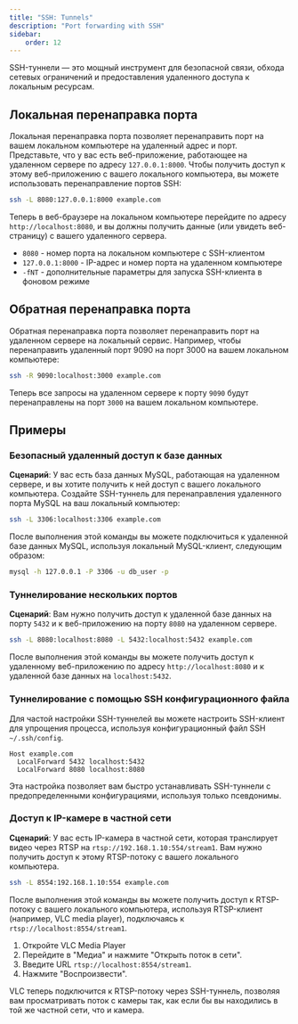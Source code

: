 ```yaml
---
title: "SSH: Tunnels"
description: "Port forwarding with SSH"
sidebar:
    order: 12
---
```


SSH-туннели — это мощный инструмент для безопасной связи, обхода сетевых ограничений и предоставления удаленного доступа к локальным ресурсам.

## Локальная перенаправка порта

Локальная перенаправка порта позволяет перенаправить порт на вашем локальном компьютере на удаленный адрес и порт. Представьте, что у вас есть веб-приложение, работающее на удаленном сервере по адресу `127.0.0.1:8000`. Чтобы получить доступ к этому веб-приложению с вашего локального компьютера, вы можете использовать перенаправление портов SSH:

```bash
ssh -L 8080:127.0.0.1:8000 example.com
```

Теперь в веб-браузере на локальном компьютере перейдите по адресу `http://localhost:8080`, и вы должны получить данные (или увидеть веб-страницу) с вашего удаленного сервера.

- `8080` - номер порта на локальном компьютере с SSH-клиентом
- `127.0.0.1:8000` - IP-адрес и номер порта на удаленном компьютере
- `-fNT` - дополнительные параметры для запуска SSH-клиента в фоновом режиме

## Обратная перенаправка порта

Обратная перенаправка порта позволяет перенаправить порт на удаленном сервере на локальный сервис. Например, чтобы перенаправить удаленный порт 9090 на порт 3000 на вашем локальном компьютере:

```bash
ssh -R 9090:localhost:3000 example.com
```

Теперь все запросы на удаленном сервере к порту `9090` будут перенаправлены на порт `3000` на вашем локальном компьютере.

## Примеры

### Безопасный удаленный доступ к базе данных

**Сценарий**: У вас есть база данных MySQL, работающая на удаленном сервере, и вы хотите получить к ней доступ с вашего локального компьютера. Создайте SSH-туннель для перенаправления удаленного порта MySQL на ваш локальный компьютер:

```bash
ssh -L 3306:localhost:3306 example.com
```

После выполнения этой команды вы можете подключиться к удаленной базе данных MySQL, используя локальный MySQL-клиент, следующим образом:

```bash
mysql -h 127.0.0.1 -P 3306 -u db_user -p
```

### Туннелирование нескольких портов

**Сценарий**: Вам нужно получить доступ к удаленной базе данных на порту `5432` и к веб-приложению на порту `8080` на удаленном сервере.

```bash
ssh -L 8080:localhost:8080 -L 5432:localhost:5432 example.com
```

После выполнения этой команды вы можете получить доступ к удаленному веб-приложению по адресу `http://localhost:8080` и к удаленной базе данных на `localhost:5432`.

### Туннелирование с помощью SSH конфигурационного файла

Для частой настройки SSH-туннелей вы можете настроить SSH-клиент для упрощения процесса, используя конфигурационный файл SSH `~/.ssh/config`.

```
Host example.com
  LocalForward 5432 localhost:5432
  LocalForward 8080 localhost:8080
```

Эта настройка позволяет вам быстро устанавливать SSH-туннели с предопределенными конфигурациями, используя только псевдонимы.

### Доступ к IP-камере в частной сети

**Сценарий**: У вас есть IP-камера в частной сети, которая транслирует видео через RTSP на `rtsp://192.168.1.10:554/stream1`. Вам нужно получить доступ к этому RTSP-потоку с вашего локального компьютера.

```bash
ssh -L 8554:192.168.1.10:554 example.com
```

После выполнения этой команды вы можете получить доступ к RTSP-потоку с вашего локального компьютера, используя RTSP-клиент (например, VLC media player), подключаясь к `rtsp://localhost:8554/stream1`.

1. Откройте VLC Media Player
2. Перейдите в "Медиа" и нажмите "Открыть поток в сети".
3. Введите URL `rtsp://localhost:8554/stream1`.
4. Нажмите "Воспроизвести".

VLC теперь подключится к RTSP-потоку через SSH-туннель, позволяя вам просматривать поток с камеры так, как если бы вы находились в той же частной сети, что и камера.
